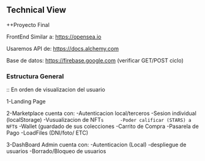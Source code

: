 ## Technical View

++Proyecto Final

FrontEnd Similar a:
https://opensea.io

Usaremos API de:
https://docs.alchemy.com

Base de datos:
https://firebase.google.com   (verificar GET/POST ciclo)


### Estructura General
:: En orden de visualizacion del usuario

1-Landing Page

2-Marketplace
	cuenta con: 
		-Autenticacion local/terceros
		-Sesion individual (localStorage)
		-Vusualizacion de NFT`s 	
		-Poder calificar (STARS) a NFT`s 
		-Wallet (guardado de sus colecciones
		-Carrito de Compra
		-Pasarela de Pago
		-LoadFiles (DNI/foto/ ETC)


3-DashBoard Admin
	cuenta con:
		-Autenticacion (Local)
		-despliegue de usuarios
		-Borrado/Bloqueo  de usuarios
		

